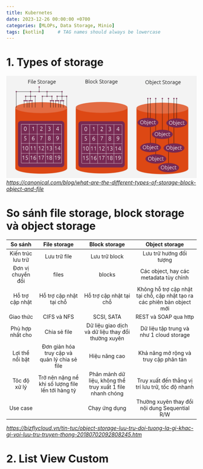 ```yaml
---
title: Kubernetes
date: 2023-12-26 00:00:00 +0700
categories: [MLOPs, Data Storage, Minio]
tags: [kotlin]     # TAG names should always be lowercase
---
```


# 1. Types of storage
![Types of storage](/assets/2023-12-27-data-storage/types-of-storage.png)
_https://canonical.com/blog/what-are-the-different-types-of-storage-block-object-and-file_

# So sánh file storage, block storage và object storage
So sánh | File storage | Block storage | Object storage |
| :-----: | :-----: | :------: | :------: |
| Kiến trúc lưu trữ | Lưu trữ file | Lưu trữ block | Lưu trữ hướng đối tượng |
|Đơn vị chuyển đổi  | files | blocks |Các object, hay các metadata tùy chỉnh|
Hỗ trợ cập nhật | Hỗ trợ cập nhật tại chỗ | Hỗ trợ cập nhật tại chỗ | Không hỗ trợ cập nhật tại chỗ, cập nhật tạo ra các phiên bản object mới
Giao thức| CIFS và NFS | SCSI, SATA | REST và SOAP qua http
Phù hợp nhất cho | Chia sẻ file | Dữ liệu giao dịch và dữ liệu thay đổi thường xuyên | Dữ liệu tập trung và như 1 cloud storage
Lợi thể nổi bật | Đơn giản hóa truy cập và quản lý chia sẻ file | Hiệu năng cao | Khả năng mở rộng và truy cập phân tán
Tôc độ xử lý | Trở nên nặng nề khi số lượng file lến tới hàng tỷ | Phân mảnh dữ liệu, không thể truy xuất 1 file nhanh chóng | Truy xuất đến thẳng vị trí lưu trữ, tốc độ nhanh
Use case | | Chạy ứng dụng | Thường xuyên thay đổi nội dung Sequential R/W |It thay đổi nội dung hơn,  Random R/W, ISO, Kho chứa hình ảnh/Video
_https://bizflycloud.vn/tin-tuc/object-storage-luu-tru-doi-tuong-la-gi-khac-gi-voi-luu-tru-truyen-thong-20180702092808245.htm_

# 2. List View Custom


